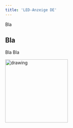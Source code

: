 ```yaml
---
title: 'LED-Anzeige DE'
---
```


Bla

## Bla

Bla Bla

<img src="/assets/images/impressions_from_working_on_sft/led_lights.jpg" alt="drawing" width="200"/>